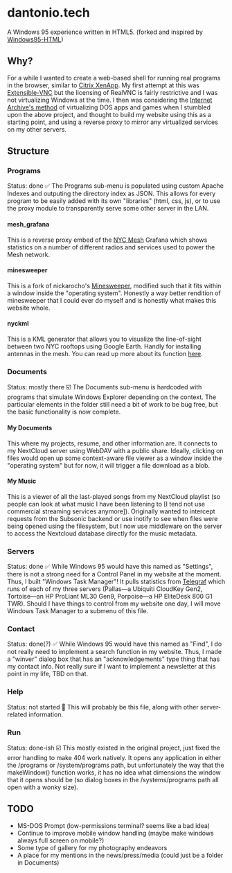 # dantonio.tech
A Windows 95 experience written in HTML5. (forked and inspired by [Windows95-HTML](https://github.com/rn10950/Windows95-HTML))

## Why?
For a while I wanted to create a web-based shell for running real programs in the browser, similar to [Citrix XenApp](https://www.techtarget.com/searchvirtualdesktop/definition/Citrix-XenApp). My first attempt at this was [Extensible-VNC](https://github.com/danielhmetro/Extensible-VNC) but the licensing of RealVNC is fairly restrictive and I was not virtualizing Windows at the time. I then was considering the [Internet Archive's method](https://help.archive.org/help/ms-dos-emulation/) of virtualizing DOS apps and games when I stumbled upon the above project, and thought to build my website using this as a starting point, and using a reverse proxy to mirror any virtualized services on my other servers.

## Structure

### Programs
Status: done ✅
The Programs sub-menu is populated using custom Apache Indexes and outputing the directory index as JSON. This allows for every program to be easily added with its own "libraries" (html, css, js), or to use the proxy module to transparently serve some other server in the LAN.

#### mesh_grafana
This is a reverse proxy embed of the [NYC Mesh](https://nycmesh.net/) Grafana which shows statistics on a number of different radios and services used to power the Mesh network.

#### minesweeper
This is a fork of nickarocho's [Minesweeper](https://github.com/nickarocho/minesweeper), modified such that it fits within a window inside the "operating system". Honestly a way better rendition of minesweeper that I could ever do myself and is honestly what makes this website whole.

#### nyckml
This is a KML generator that allows you to visualize the line-of-sight between two NYC rooftops using Google Earth. Handly for installing antennas in the mesh. You can read up more about its function [here](https://github.com/danielhmetro/nyckml).

### Documents
Status: mostly there ☑️
The Documents sub-menu is hardcoded with programs that simulate Windows Explorer depending on the context. The particular elements in the folder still need a bit of work to be bug free, but the basic functionality is now complete.

#### My Documents
This where my projects, resume, and other information are. It connects to my NextCloud server using WebDAV with a public share. Ideally, clicking on files would open up some context-aware file viewer as a window inside the "operating system" but for now, it will trigger a file download as a blob.

#### My Music
This is a viewer of all the last-played songs from my NextCloud playlist (so people can look at what music I have been listening to [I tend not use commercial streaming services anymore]). Originally wanted to intercept requests from the Subsonic backend or use inotify to see when files were being opened using the filesystem, but I now use middleware on the server to access the Nextcloud database directly for the music metadata.

### Servers
Status: done ✅
While Windows 95 would have this named as "Settings", there is not a strong need for a Control Panel in my website at the moment. Thus, I built "Windows Task Manager"! It pulls statistics from [Telegraf](https://github.com/influxdata/telegraf) which runs of each of my three servers (Pallas—a Ubiquiti CloudKey Gen2, Tortoise—an HP ProLiant ML30 Gen9, Porpoise—a HP EliteDesk 800 G1 TWR). Should I have things to control from my website one day, I will move Windows Task Manager to a submenu of this file.

### Contact
Status: done(?) ✅
While Windows 95 would have this named as "Find", I do not really need to implement a search function in my website. Thus, I made a "winver" dialog box that has an "acknowledgements" type thing that has my contact info. Not really sure if I want to implement a newsletter at this point in my life, TBD on that.

### Help
Status: not started 📴
This will probably be this file, along with other server-related information.

### Run
Status: done-ish ☑️
This mostly existed in the original project, just fixed the error handling to make 404 work natively. It opens any application in either the /programs or /system/programs path, but unfortunately the way that the makeWindow() function works, it has no idea what dimensions the window that it opens should be (so dialog boxes in the /systems/programs path all open with a wonky size).

## TODO
- MS-DOS Prompt (low-permissions terminal? seems like a bad idea)
- Continue to improve mobile window handling (maybe make windows always full screen on mobile?)
- Some type of gallery for my photography endeavors
- A place for my mentions in the news/press/media (could just be a folder in Documents)
